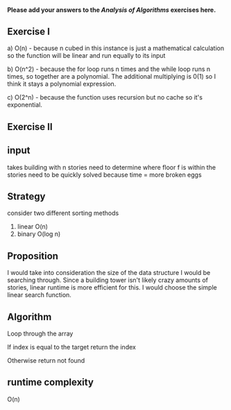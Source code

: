 #### Please add your answers to the ***Analysis of  Algorithms*** exercises here.

## Exercise I

a) O(n) - because n cubed in this instance is just a mathematical calculation so the function will be linear and run equally to its input


b) O(n^2) - because the for loop runs n times and the while loop runs n times, so together are a polynomial. The additional multiplying is 0(1) so I think it stays a polynomial expression.


c) O(2^n) - because the function uses recursion but no cache so it's exponential.

## Exercise II

input
------
takes building with n stories
need to determine where floor f is within the stories
need to be quickly solved because time = more broken eggs

Strategy
--------
consider two different sorting methods
1. linear O(n)
2. binary O(log n)

Proposition
------------
I would take into consideration the size of the data structure I would be searching through. Since a building tower isn't likely crazy amounts of stories, linear runtime is more efficient for this. I would choose the simple linear search function.

Algorithm
----------
Loop through the array

If index is equal to the target return the index

Otherwise return not found

runtime complexity
------------------
O(n)
